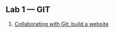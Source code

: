 ## Lab 1 — GIT
1. [Collaborating with Git: build a website](https://github.com/madoska/2imd-dev-advanced-lab1)